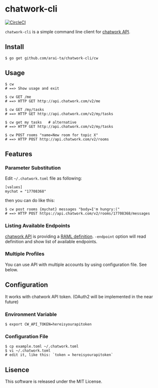 chatwork-cli
============

[![CircleCI](https://circleci.com/gh/arai-ta/chatwork-cli.svg?style=shield)](https://circleci.com/gh/arai-ta/chatwork-cli)

`chatwork-cli` is a simple command line client for [chatwork API][1].

## Install

    $ go get github.com/arai-ta/chatwork-cli/cw

## Usage

    $ cw
    # ==> Show usage and exit

    $ cw GET /me
    # ==> HTTP GET http://api.chatwork.com/v2/me

    $ cw GET /my/tasks
    # ==> HTTP GET http://api.chatwork.com/v2/my/tasks

    $ cw get my tasks   # alternative
    # ==> HTTP GET http://api.chatwork.com/v2/my/tasks

    $ cw POST rooms "name=New room for topic X"
    # ==> HTTP POST http://api.chatwork.com/v2/rooms

## Features

### Parameter Substitution

Edit `~/.chatwork.toml` file as following:

    [values]
    mychat = "17708368"

then you can do like this:

    $ cw post rooms {mychat} messages "body=I'm hungry:("
    # ==> HTTP POST https://api.chatwork.com/v2/rooms/17708368/messages

### Listing Available Endpoints

[chatwork API][1] is providing a [RAML definition][2].
`-endpoint` option will read definition and show list of available endpoints.

### Multiple Profiles

You can use API with multiple accounts by using configuration file.
See below.

## Configuration

It works with chatwork API token.
(OAuth2 will be implemented in the near future)

### Environment Variable

    $ export CW_API_TOKEN=hereisyourapitoken

### Configuration File

    $ cp example.toml ~/.chatwork.toml
    $ vi ~/.chatwork.toml
    # edit it, like this: `token = hereisyourapitoken`

## Lisence

This software is released under the MIT License.

[1]: http://developer.chatwork.com
[2]: https://github.com/chatwork/api
